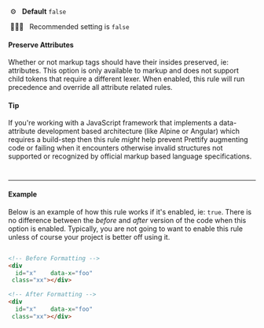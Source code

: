 &nbsp;⚙️&nbsp;&nbsp;&nbsp;**Default** `false`

&nbsp;💁🏽‍♀️&nbsp;&nbsp;&nbsp;Recommended setting is `false`

#### Preserve Attributes

Whether or not markup tags should have their insides preserved, ie: attributes. This option is only available to markup and does not support child tokens that require a different lexer. When enabled, this rule will run precedence and override all attribute related rules.

#### Tip

If you're working with a JavaScript framework that implements a data-attribute development based architecture (like Alpine or Angular) which requires a build-step then this rule _might_ help prevent Prettify augmenting code or failing when it encounters otherwise invalid structures not supported or recognized by official markup based language specifications.

#

---

#### Example

Below is an example of how this rule works if it's enabled, ie: `true`. There is no difference between the _before_ and _after_ version of the code when this option is enabled. Typically, you are not going to want to enable this rule unless of course your project is better off using it.

```html

<!-- Before Formatting -->
<div
  id="x"    data-x="foo"
 class="xx"></div>

<!-- After Formatting -->
<div
  id="x"    data-x="foo"
 class="xx"></div>


```

